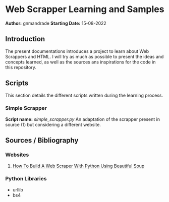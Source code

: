 # Web Scrapper Learning and Samples

**Author:** gnmandrade
**Starting Date:** 15-08-2022

## Introduction
The present documentations introduces a project to learn about Web Scrappers and HTML.
I will try as much as possible to present the ideas and concepts learned, as well as the sources ans inspirations
for the code in this repository.

## Scripts
This section details the different scripts written during the learning process.

### Simple Scrapper
**Script name:** *simple_scrapper.py*
An adaptation of the scrapper present in source (1) but considering a different website.

## Sources / Bibliography
### Websites
1. [How To Build A Web Scraper With Python Using Beautiful Soup](https://www.youtube.com/watch?v=vIjXuYRLge8)

### Python Libraries
- urllib
- bs4
